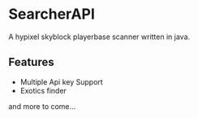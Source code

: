 # SearcherAPI

A hypixel skyblock playerbase scanner written in java.

## Features
- Multiple Api key Support
- Exotics finder

and more to come...
